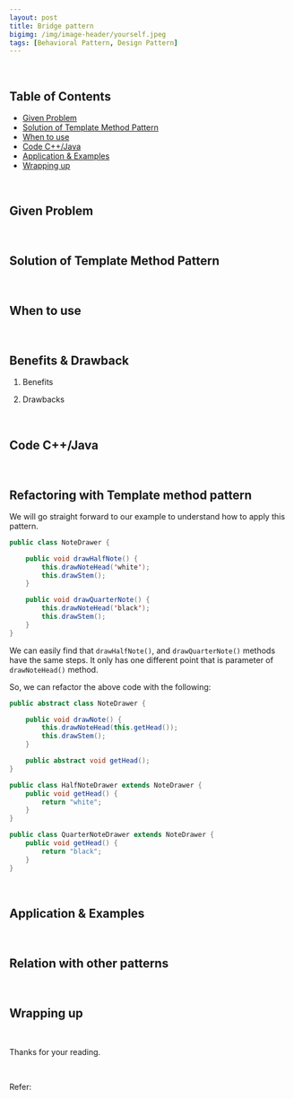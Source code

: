 ```yaml
---
layout: post
title: Bridge pattern
bigimg: /img/image-header/yourself.jpeg
tags: [Behavioral Pattern, Design Pattern]
---
```


 


<br>

## Table of Contents
- [Given Problem](#given-problem)
- [Solution of Template Method Pattern](#solution-of-template-method-pattern)
- [When to use](#when-to-use)
- [Code C++/Java](#code-C++/Java)
- [Application & Examples](#application-&-examples)
- [Wrapping up](#wrapping-up)

<br>

## Given Problem






<br>

## Solution of Template Method Pattern






<br>

## When to use





<br>

## Benefits & Drawback
1. Benefits

    

2. Drawbacks


<br>

## Code C++/Java




<br>

## Refactoring with Template method pattern

We will go straight forward to our example to understand how to apply this pattern.

```java
public class NoteDrawer {

    public void drawHalfNote() {
        this.drawNoteHead('white');
        this.drawStem();
    }

    public void drawQuarterNote() {
        this.drawNoteHead('black');
        this.drawStem();
    }
}
```

We can easily find that ```drawHalfNote()```, and ```drawQuarterNote()``` methods have the same steps. It only has one different point that is parameter of ```drawNoteHead()``` method.

So, we can refactor the above code with the following:

```java
public abstract class NoteDrawer {

    public void drawNote() {
        this.drawNoteHead(this.getHead());
        this.drawStem();
    }

    public abstract void getHead();
}

public class HalfNoteDrawer extends NoteDrawer {
    public void getHead() {
        return "white";
    }
}

public class QuarterNoteDrawer extends NoteDrawer {
    public void getHead() {
        return "black";
    }
}
```


<br>

## Application & Examples





<br>

## Relation with other patterns



<br>

## Wrapping up




<br>

Thanks for your reading.

<br>

Refer:

